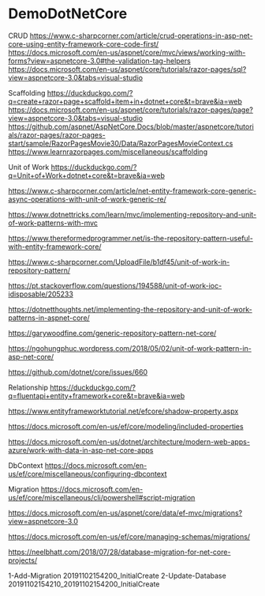 # DemoDotNetCore


CRUD
https://www.c-sharpcorner.com/article/crud-operations-in-asp-net-core-using-entity-framework-core-code-first/
https://docs.microsoft.com/en-us/aspnet/core/mvc/views/working-with-forms?view=aspnetcore-3.0#the-validation-tag-helpers
https://docs.microsoft.com/en-us/aspnet/core/tutorials/razor-pages/sql?view=aspnetcore-3.0&tabs=visual-studio

Scaffolding
https://duckduckgo.com/?q=create+razor+page+scaffold+item+in+dotnet+core&t=brave&ia=web
https://docs.microsoft.com/en-us/aspnet/core/tutorials/razor-pages/page?view=aspnetcore-3.0&tabs=visual-studio
https://github.com/aspnet/AspNetCore.Docs/blob/master/aspnetcore/tutorials/razor-pages/razor-pages-start/sample/RazorPagesMovie30/Data/RazorPagesMovieContext.cs
https://www.learnrazorpages.com/miscellaneous/scaffolding


Unit of Work
https://duckduckgo.com/?q=Unit+of+Work+dotnet+core&t=brave&ia=web


https://www.c-sharpcorner.com/article/net-entity-framework-core-generic-async-operations-with-unit-of-work-generic-re/


https://www.dotnettricks.com/learn/mvc/implementing-repository-and-unit-of-work-patterns-with-mvc


https://www.thereformedprogrammer.net/is-the-repository-pattern-useful-with-entity-framework-core/


https://www.c-sharpcorner.com/UploadFile/b1df45/unit-of-work-in-repository-pattern/


https://pt.stackoverflow.com/questions/194588/unit-of-work-ioc-idisposable/205233


https://dotnetthoughts.net/implementing-the-repository-and-unit-of-work-patterns-in-aspnet-core/


https://garywoodfine.com/generic-repository-pattern-net-core/


https://ngohungphuc.wordpress.com/2018/05/02/unit-of-work-pattern-in-asp-net-core/


https://github.com/dotnet/core/issues/660


Relationship
https://duckduckgo.com/?q=fluentapi+entity+framework+core&t=brave&ia=web


https://www.entityframeworktutorial.net/efcore/shadow-property.aspx


https://docs.microsoft.com/en-us/ef/core/modeling/included-properties


https://docs.microsoft.com/en-us/dotnet/architecture/modern-web-apps-azure/work-with-data-in-asp-net-core-apps


DbContext
https://docs.microsoft.com/en-us/ef/core/miscellaneous/configuring-dbcontext


Migration
https://docs.microsoft.com/en-us/ef/core/miscellaneous/cli/powershell#script-migration

https://docs.microsoft.com/en-us/aspnet/core/data/ef-mvc/migrations?view=aspnetcore-3.0

https://docs.microsoft.com/en-us/ef/core/managing-schemas/migrations/

https://neelbhatt.com/2018/07/28/database-migration-for-net-core-projects/

1-Add-Migration 20191102154200_InitialCreate
2-Update-Database 20191102154210_20191102154200_InitialCreate

